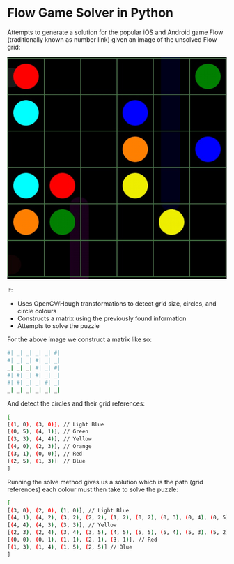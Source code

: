 Flow Game Solver in Python
================

Attempts to generate a solution for the popular iOS and Android game Flow (traditionally known as number link) given an image of the unsolved Flow grid:

![Flow](https://raw.githubusercontent.com/rd13/flow-game-solver/master/flow6x6.png "Flow")

It:

  - Uses OpenCV/Hough transformations to detect grid size, circles, and circle colours
  - Constructs a matrix using the previously found information
  - Attempts to solve the puzzle

For the above image we construct a matrix like so:

```sh
#| _| _| _| _| #| 
#| _| _| #| _| _| 
_| _| _| #| _| #| 
#| #| _| #| _| _| 
#| #| _| _| #| _| 
_| _| _| _| _| _| 
```
And detect the circles and their grid references:

```sh
[
[(1, 0), (3, 0)], // Light Blue
[(0, 5), (4, 1)], // Green
[(3, 3), (4, 4)], // Yellow
[(4, 0), (2, 3)], // Orange
[(3, 1), (0, 0)], // Red
[(2, 5), (1, 3)]  // Blue
]
```

Running the solve method gives us a solution which is the path (grid references) each colour must then take to solve the puzzle:

```sh
[
[(3, 0), (2, 0), (1, 0)], // Light Blue
[(4, 1), (4, 2), (3, 2), (2, 2), (1, 2), (0, 2), (0, 3), (0, 4), (0, 5)], // Green
[(4, 4), (4, 3), (3, 3)], // Yellow
[(2, 3), (2, 4), (3, 4), (3, 5), (4, 5), (5, 5), (5, 4), (5, 3), (5, 2), (5, 1), (5, 0), (4, 0)], // Orange
[(0, 0), (0, 1), (1, 1), (2, 1), (3, 1)], // Red
[(1, 3), (1, 4), (1, 5), (2, 5)] // Blue
]
```

